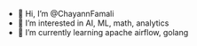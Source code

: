 - 👋 Hi, I’m @ChayannFamali
- 👀 I’m interested in AI, ML, math, analytics
- 🌱 I’m currently learning apache airflow, golang


<!---
ChayannFamali/ChayannFamali is a ✨ special ✨ repository because its `README.md` (this file) appears on your GitHub profile.
You can click the Preview link to take a look at your changes.
--->
